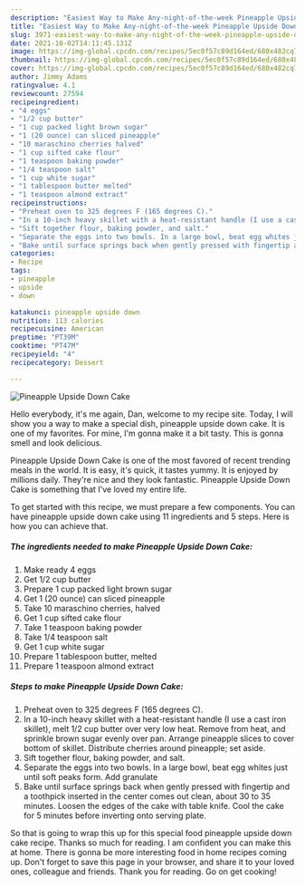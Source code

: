 ```yaml
---
description: "Easiest Way to Make Any-night-of-the-week Pineapple Upside Down Cake"
title: "Easiest Way to Make Any-night-of-the-week Pineapple Upside Down Cake"
slug: 3971-easiest-way-to-make-any-night-of-the-week-pineapple-upside-down-cake
date: 2021-10-02T14:11:45.131Z
image: https://img-global.cpcdn.com/recipes/5ec0f57c89d164ed/680x482cq70/pineapple-upside-down-cake-recipe-main-photo.jpg
thumbnail: https://img-global.cpcdn.com/recipes/5ec0f57c89d164ed/680x482cq70/pineapple-upside-down-cake-recipe-main-photo.jpg
cover: https://img-global.cpcdn.com/recipes/5ec0f57c89d164ed/680x482cq70/pineapple-upside-down-cake-recipe-main-photo.jpg
author: Jimmy Adams
ratingvalue: 4.1
reviewcount: 27594
recipeingredient:
- "4 eggs"
- "1/2 cup butter"
- "1 cup packed light brown sugar"
- "1 (20 ounce) can sliced pineapple"
- "10 maraschino cherries halved"
- "1 cup sifted cake flour"
- "1 teaspoon baking powder"
- "1/4 teaspoon salt"
- "1 cup white sugar"
- "1 tablespoon butter melted"
- "1 teaspoon almond extract"
recipeinstructions:
- "Preheat oven to 325 degrees F (165 degrees C)."
- "In a 10-inch heavy skillet with a heat-resistant handle (I use a cast iron skillet), melt 1/2 cup butter over very low heat. Remove from heat, and sprinkle brown sugar evenly over pan. Arrange pineapple slices to cover bottom of skillet. Distribute cherries around pineapple; set aside."
- "Sift together flour, baking powder, and salt."
- "Separate the eggs into two bowls. In a large bowl, beat egg whites just until soft peaks form. Add granulate"
- "Bake until surface springs back when gently pressed with fingertip and a toothpick inserted in the center comes out clean, about 30 to 35 minutes. Loosen the edges of the cake with table knife. Cool the cake for 5 minutes before inverting onto serving plate."
categories:
- Recipe
tags:
- pineapple
- upside
- down

katakunci: pineapple upside down 
nutrition: 113 calories
recipecuisine: American
preptime: "PT39M"
cooktime: "PT47M"
recipeyield: "4"
recipecategory: Dessert

---
```



![Pineapple Upside Down Cake](https://img-global.cpcdn.com/recipes/5ec0f57c89d164ed/680x482cq70/pineapple-upside-down-cake-recipe-main-photo.jpg)

Hello everybody, it's me again, Dan, welcome to my recipe site. Today, I will show you a way to make a special dish, pineapple upside down cake. It is one of my favorites. For mine, I'm gonna make it a bit tasty. This is gonna smell and look delicious.

Pineapple Upside Down Cake is one of the most favored of recent trending meals in the world. It is easy, it's quick, it tastes yummy. It is enjoyed by millions daily. They're nice and they look fantastic. Pineapple Upside Down Cake is something that I've loved my entire life.




To get started with this recipe, we must prepare a few components. You can have pineapple upside down cake using 11 ingredients and 5 steps. Here is how you can achieve that.

<!--inarticleads1-->

##### The ingredients needed to make Pineapple Upside Down Cake:

1. Make ready 4 eggs
1. Get 1/2 cup butter
1. Prepare 1 cup packed light brown sugar
1. Get 1 (20 ounce) can sliced pineapple
1. Take 10 maraschino cherries, halved
1. Get 1 cup sifted cake flour
1. Take 1 teaspoon baking powder
1. Take 1/4 teaspoon salt
1. Get 1 cup white sugar
1. Prepare 1 tablespoon butter, melted
1. Prepare 1 teaspoon almond extract




<!--inarticleads2-->

##### Steps to make Pineapple Upside Down Cake:

1. Preheat oven to 325 degrees F (165 degrees C).
1. In a 10-inch heavy skillet with a heat-resistant handle (I use a cast iron skillet), melt 1/2 cup butter over very low heat. Remove from heat, and sprinkle brown sugar evenly over pan. Arrange pineapple slices to cover bottom of skillet. Distribute cherries around pineapple; set aside.
1. Sift together flour, baking powder, and salt.
1. Separate the eggs into two bowls. In a large bowl, beat egg whites just until soft peaks form. Add granulate
1. Bake until surface springs back when gently pressed with fingertip and a toothpick inserted in the center comes out clean, about 30 to 35 minutes. Loosen the edges of the cake with table knife. Cool the cake for 5 minutes before inverting onto serving plate.




So that is going to wrap this up for this special food pineapple upside down cake recipe. Thanks so much for reading. I am confident you can make this at home. There is gonna be more interesting food in home recipes coming up. Don't forget to save this page in your browser, and share it to your loved ones, colleague and friends. Thank you for reading. Go on get cooking!
